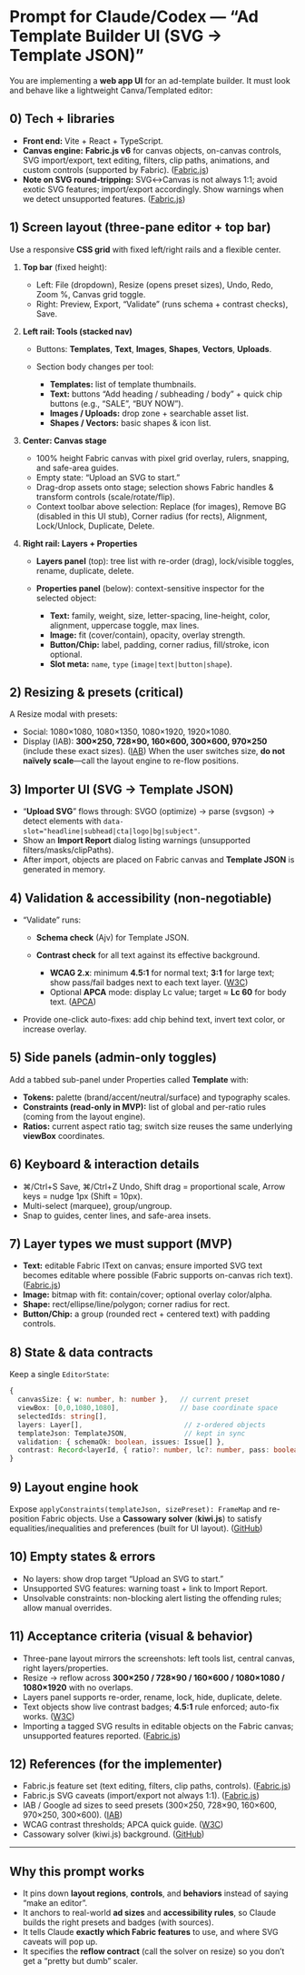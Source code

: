 # Prompt for Claude/Codex — “Ad Template Builder UI (SVG → Template JSON)”

You are implementing a **web app UI** for an ad-template builder. It must look and behave like a lightweight Canva/Templated editor:

## 0) Tech + libraries

* **Front end:** Vite + React + TypeScript.
* **Canvas engine:** **Fabric.js v6** for canvas objects, on-canvas controls, SVG import/export, text editing, filters, clip paths, animations, and custom controls (supported by Fabric). ([Fabric.js][1])
* **Note on SVG round-tripping:** SVG↔Canvas is not always 1:1; avoid exotic SVG features; import/export accordingly. Show warnings when we detect unsupported features. ([Fabric.js][2])

## 1) Screen layout (three-pane editor + top bar)

Use a responsive **CSS grid** with fixed left/right rails and a flexible center.

1. **Top bar** (fixed height):

   * Left: File (dropdown), Resize (opens preset sizes), Undo, Redo, Zoom %, Canvas grid toggle.
   * Right: Preview, Export, “Validate” (runs schema + contrast checks), Save.

2. **Left rail: Tools (stacked nav)**

   * Buttons: **Templates**, **Text**, **Images**, **Shapes**, **Vectors**, **Uploads**.
   * Section body changes per tool:

     * **Templates:** list of template thumbnails.
     * **Text:** buttons “Add heading / subheading / body” + quick chip buttons (e.g., “SALE”, “BUY NOW”).
     * **Images / Uploads:** drop zone + searchable asset list.
     * **Shapes / Vectors:** basic shapes & icon list.

3. **Center: Canvas stage**

   * 100% height Fabric canvas with pixel grid overlay, rulers, snapping, and safe-area guides.
   * Empty state: “Upload an SVG to start.”
   * Drag-drop assets onto stage; selection shows Fabric handles & transform controls (scale/rotate/flip).
   * Context toolbar above selection: Replace (for images), Remove BG (disabled in this UI stub), Corner radius (for rects), Alignment, Lock/Unlock, Duplicate, Delete.

4. **Right rail: Layers + Properties**

   * **Layers panel** (top): tree list with re-order (drag), lock/visible toggles, rename, duplicate, delete.
   * **Properties panel** (below): context-sensitive inspector for the selected object:

     * **Text:** family, weight, size, letter-spacing, line-height, color, alignment, uppercase toggle, max lines.
     * **Image:** fit (cover/contain), opacity, overlay strength.
     * **Button/Chip:** label, padding, corner radius, fill/stroke, icon optional.
     * **Slot meta:** `name`, `type` (`image|text|button|shape`).

## 2) Resizing & presets (critical)

A Resize modal with presets:

* Social: 1080×1080, 1080×1350, 1080×1920, 1920×1080.
* Display (IAB): **300×250, 728×90, 160×600, 300×600, 970×250** (include these exact sizes). ([IAB][3])
  When the user switches size, **do not naïvely scale**—call the layout engine to re-flow positions.

## 3) Importer UI (SVG → Template JSON)

* “**Upload SVG**” flows through: SVGO (optimize) → parse (svgson) → detect elements with `data-slot="headline|subhead|cta|logo|bg|subject"`.
* Show an **Import Report** dialog listing warnings (unsupported filters/masks/clipPaths).
* After import, objects are placed on Fabric canvas and **Template JSON** is generated in memory.

## 4) Validation & accessibility (non-negotiable)

* “Validate” runs:

  * **Schema check** (Ajv) for Template JSON.
  * **Contrast check** for all text against its effective background.

    * **WCAG 2.x**: minimum **4.5:1** for normal text; **3:1** for large text; show pass/fail badges next to each text layer. ([W3C][4])
    * Optional **APCA** mode: display Lc value; target ≈ **Lc 60** for body text. ([APCA][5])
* Provide one-click auto-fixes: add chip behind text, invert text color, or increase overlay.

## 5) Side panels (admin-only toggles)

Add a tabbed sub-panel under Properties called **Template** with:

* **Tokens:** palette (brand/accent/neutral/surface) and typography scales.
* **Constraints (read-only in MVP):** list of global and per-ratio rules (coming from the layout engine).
* **Ratios:** current aspect ratio tag; switch size reuses the same underlying **viewBox** coordinates.

## 6) Keyboard & interaction details

* ⌘/Ctrl+S Save, ⌘/Ctrl+Z Undo, Shift drag = proportional scale, Arrow keys = nudge 1px (Shift = 10px).
* Multi-select (marquee), group/ungroup.
* Snap to guides, center lines, and safe-area insets.

## 7) Layer types we must support (MVP)

* **Text:** editable Fabric IText on canvas; ensure imported SVG text becomes editable where possible (Fabric supports on-canvas rich text). ([Fabric.js][1])
* **Image:** bitmap with fit: contain/cover; optional overlay color/alpha.
* **Shape:** rect/ellipse/line/polygon; corner radius for rect.
* **Button/Chip:** a group (rounded rect + centered text) with padding controls.

## 8) State & data contracts

Keep a single `EditorState`:

```ts
{
  canvasSize: { w: number, h: number },   // current preset
  viewBox: [0,0,1080,1080],               // base coordinate space
  selectedIds: string[],
  layers: Layer[],                         // z-ordered objects
  templateJson: TemplateJSON,              // kept in sync
  validation: { schemaOk: boolean, issues: Issue[] },
  contrast: Record<layerId, { ratio?: number, lc?: number, pass: boolean }>
}
```

## 9) Layout engine hook

Expose `applyConstraints(templateJson, sizePreset): FrameMap` and re-position Fabric objects. Use a **Cassowary solver** (**kiwi.js**) to satisfy equalities/inequalities and preferences (built for UI layout). ([GitHub][6])

## 10) Empty states & errors

* No layers: show drop target “Upload an SVG to start.”
* Unsupported SVG features: warning toast + link to Import Report.
* Unsolvable constraints: non-blocking alert listing the offending rules; allow manual overrides.

## 11) Acceptance criteria (visual & behavior)

* Three-pane layout mirrors the screenshots: left tools list, central canvas, right layers/properties.
* Resize → reflow across **300×250 / 728×90 / 160×600 / 1080×1080 / 1080×1920** with no overlaps.
* Layers panel supports re-order, rename, lock, hide, duplicate, delete.
* Text objects show live contrast badges; **4.5:1** rule enforced; auto-fix works. ([W3C][4])
* Importing a tagged SVG results in editable objects on the Fabric canvas; unsupported features reported. ([Fabric.js][2])

## 12) References (for the implementer)

* Fabric.js feature set (text editing, filters, clip paths, controls). ([Fabric.js][1])
* Fabric.js SVG caveats (import/export not always 1:1). ([Fabric.js][2])
* IAB / Google ad sizes to seed presets (300×250, 728×90, 160×600, 970×250, 300×600). ([IAB][3])
* WCAG contrast thresholds; APCA quick guide. ([W3C][4])
* Cassowary solver (kiwi.js) background. ([GitHub][6])

---

## Why this prompt works

* It pins down **layout regions**, **controls**, and **behaviors** instead of saying “make an editor”.
* It anchors to real-world **ad sizes** and **accessibility rules**, so Claude builds the right presets and badges (with sources).
* It tells Claude **exactly which Fabric features** to use, and where SVG caveats will pop up.
* It specifies the **reflow contract** (call the solver on resize) so you don’t get a “pretty but dumb” scaler.

[1]: https://fabricjs.com/?utm_source=chatgpt.com "Fabric.js Javascript Library"
[2]: https://fabricjs.com/docs/core-concepts/?utm_source=chatgpt.com "Core concepts | Docs and Guides"
[3]: https://www.iab.com/wp-content/uploads/2019/04/IABNewAdPortfolio_LW_FixedSizeSpec.pdf?utm_source=chatgpt.com "Fixed Size Ad Specifications"
[4]: https://www.w3.org/WAI/WCAG21/Understanding/contrast-minimum.html?utm_source=chatgpt.com "Understanding Success Criterion 1.4.3: Contrast (Minimum)"
[5]: https://git.apcacontrast.com/documentation/APCAeasyIntro.html?utm_source=chatgpt.com "The Easy Intro to the APCA Contrast Method"
[6]: https://github.com/IjzerenHein/kiwi.js/?utm_source=chatgpt.com "IjzerenHein/kiwi.js: Fast TypeScript implementation of the ..."
